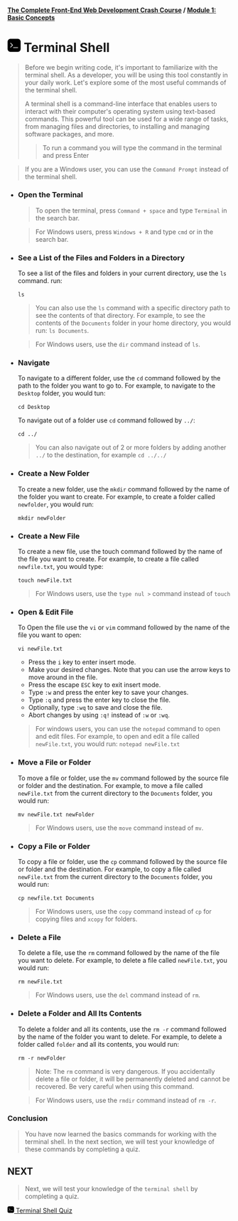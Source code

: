 #### [The Complete Front-End Web Development Crash Course](../README.md) / [Module 1: Basic Concepts](./README.md)

# <img src="../imgs/terminal-icon.jpeg" width="30"/> Terminal Shell
>Before we begin writing code, it's important to familiarize with the terminal shell.
>As a developer, you will be using this tool constantly in your daily work.
>Let's explore some of the most useful commands of the terminal shell.
>
>A terminal shell is a command-line interface that enables users to interact with their computer's operating system using text-based commands. This powerful tool can be used for a wide range of tasks, from managing files and directories, to installing and managing software packages, and more.
>> To run a command you will type the command in the terminal and press Enter 

> If you are a Windows user, you can use the `Command Prompt` instead of the terminal shell.
- ### Open the Terminal
  > To open the terminal, press `Command + space` and type `Terminal` in the search bar.
  
  > For Windows users, press `Windows + R` and type `cmd` or in the search bar.

- ### See a List of the Files and Folders in a Directory
  To see a list of the files and folders in your current directory, use the `ls` command. run:
   ```shell
  ls
    ``` 
  >You can also use the `ls` command with a specific directory path to see the contents of that directory. For example, to see the contents of the `Documents` folder in your home directory, you would run:
  >`ls Documents`.
   
  >For Windows users, use the `dir` command instead of `ls`.

- ### Navigate
  To navigate to a different folder, use the `cd` command followed by the path to the folder you want to go to. For example, to navigate to the `Desktop` folder, you would tun:
    ```shell
    cd Desktop
    ```
  To navigate out of a folder use `cd` command followed by `../`:
    ```shell
    cd ../
    ```
  > You can also navigate out of 2 or more folders by adding another `../` to the destination, for example  `cd ../../`
  
- ### Create a New Folder
    To create a new folder, use the `mkdir` command followed by the name of the folder you want to create. For example, to create a folder called `newfolder`, you would run:
    ```shell
    mkdir newFolder
    ```
  
- ### Create a New File
    To create a new file, use the touch command followed by the name of the file you want to create. For example, to create a file called `newfile.txt`, you would type:
    ```shell
    touch newFile.txt
    ```
   > For Windows users, use the `type nul >` command instead of `touch`

- ### Open & Edit File
  To Open the file use the `vi` or `vim` command followed by the name of the file you want to open:
  ```shell
  vi newFile.txt
    ```
  - Press the `i` key to enter insert mode.
  - Make your desired changes. Note that you can use the arrow keys to move around in the file.
  - Press the escape `ESC` key to exit insert mode.
  - Type `:w` and press the enter key to save your changes.
  - Type `:q` and press the enter key to close the file. 
  - Optionally, type `:wq` to save and close the file. 
  - Abort changes by using `:q!` instead of `:w` or `:wq`.
  > For windows users, you can use the `notepad` command to open and edit files.
  > For example, to open and edit a file called `newFile.txt`, you would run:
  > `notepad newFile.txt`

- ### Move a File or Folder
  To move a file or folder, use the `mv` command followed by the source file or folder and the destination. For example, to move a file called `newFile.txt` from the current directory to the `Documents` folder, you would run:
    ```shell
    mv newFile.txt newFolder
    ```
  > For Windows users, use the `move` command instead of `mv`.

- ### Copy a File or Folder
    To copy a file or folder, use the `cp` command followed by the source file or folder and the destination. For example, to copy a file called `newFile.txt` from the current directory to the `Documents` folder, you would run:
    ```shell
    cp newfile.txt Documents
    ```
    > For Windows users, use the `copy` command instead of `cp` for copying files and `xcopy` for folders.
  
- ### Delete a File
    To delete a file, use the `rm` command followed by the name of the file you want to delete. For example, to delete a file called `newFile.txt`, you would run:
    ```shell
    rm newFile.txt
    ```
    > For Windows users, use the `del` command instead of `rm`.

- ### Delete a Folder and All Its Contents
    To delete a folder and all its contents, use the `rm -r` command followed by the name of the folder you want to delete. For example, to delete a folder called `folder` and all its contents, you would run:
    ```shell
    rm -r newFolder
    ```
  > Note: The `rm` command is very dangerous. If you accidentally delete a file or folder, it will be permanently deleted and cannot be recovered. Be very careful when using this command.
   
  > For Windows users, use the `rmdir` command instead of `rm -r`.

### Conclusion   
> You have now learned the basics commands for working with the terminal shell.
> In the next section, we will test your knowledge of these commands by completing a quiz.

## NEXT
> Next, we will test your knowledge of the `terminal shell` by completing a quiz. 

[<img src="../imgs/terminal-icon.jpeg" width="15"/> Terminal Shell Quiz](./terminal_quiz.md)